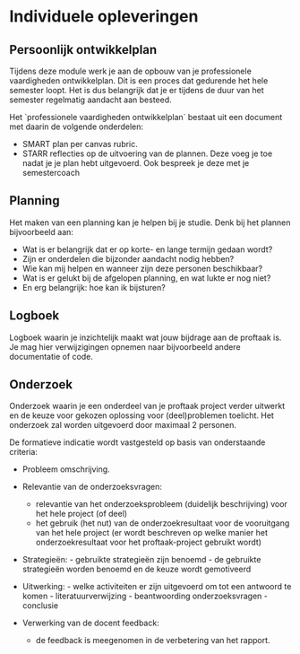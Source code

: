 # Individuele opleveringen

## Persoonlijk ontwikkelplan

Tijdens deze module werk je aan de opbouw van je professionele
vaardigheden ontwikkelplan. Dit is een proces dat gedurende het hele
semester loopt. Het is dus belangrijk dat je er tijdens de duur van het
semester regelmatig aandacht aan besteed.

Het \`professionele vaardigheden ontwikkelplan\` bestaat uit een
document met daarin de volgende onderdelen:

+ SMART plan per canvas rubric.
+ STARR reflecties op de uitvoering van de plannen. Deze voeg je toe nadat je je plan hebt uitgevoerd. Ook bespreek je deze met je semestercoach

## Planning

Het maken van een planning kan je helpen bij je studie. Denk bij het plannen bijvoorbeeld aan:

+ Wat is er belangrijk dat er op korte- en lange termijn gedaan wordt?
+ Zijn er onderdelen die bijzonder aandacht nodig hebben?
+ Wie kan mij helpen en wanneer zijn deze personen beschikbaar?
+ Wat is er gelukt bij de afgelopen planning, en wat lukte er nog niet?
+ En erg belangrijk: hoe kan ik bijsturen?

## Logboek

Logboek waarin je inzichtelijk maakt wat jouw bijdrage aan de proftaak
is. Je mag hier verwijzigingen opnemen naar bijvoorbeeld andere
documentatie of code.

## Onderzoek

Onderzoek waarin je een onderdeel van je proftaak project verder
uitwerkt en de keuze voor gekozen oplossing voor (deel)problemen
toelicht. Het onderzoek zal worden uitgevoerd door maximaal 2 personen.

De formatieve indicatie wordt vastgesteld op basis van onderstaande
criteria:

-   Probleem omschrijving.      
-   Relevantie van de onderzoeksvragen:
    -   relevantie van het onderzoeksprobleem (duidelijk beschrijving)
        voor het hele project (of deel)
    -   het gebruik (het nut) van de onderzoekresultaat voor de
        vooruitgang van het hele project (er wordt beschreven op welke
        manier het onderzoekresultaat voor het proftaak-project gebruikt
        wordt)
-    Strategieën:
    -   gebruikte strategieën zijn benoemd
    -   de gebruikte strategieën worden benoemd en de keuze wordt
        gemotiveerd

-    Uitwerking:
    -   welke activiteiten er zijn uitgevoerd om tot een antwoord te
        komen
    -   literatuurverwijzing
    -   beantwoording onderzoeksvragen
    -   conclusie

-   Verwerking van de docent feedback:
    -   de feedback is meegenomen in de verbetering van het rapport.



